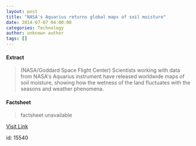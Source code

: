 ```yaml
---
layout: post
title: "NASA's Aquarius returns global maps of soil moisture"
date: 2014-07-07 04:00:00
categories: Technology
author: unknown author
tags: []
---
```



#### Extract
>(NASA/Goddard Space Flight Center) Scientists working with data from NASA's Aquarius instrument have released worldwide maps of soil moisture, showing how the wetness of the land fluctuates with the seasons and weather phenomena.

#### Factsheet
>factsheet unavailable

[Visit Link](http://www.eurekalert.org/pub_releases/2014-07/nsfc-nar070714.php)

id:   15540
